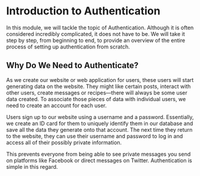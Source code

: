 # Introduction to Authentication

In this module, we will tackle the topic of Authentication. Although it is often considered incredibly complicated, it does not have to be. We will take it step by step, from beginning to end, to provide an overview of the entire process of setting up authentication from scratch.

## Why Do We Need to Authenticate?

As we create our website or web application for users, these users will start generating data on the website. They might like certain posts, interact with other users, create messages or recipes—there will always be some user data created. To associate those pieces of data with individual users, we need to create an account for each user.

Users sign up to our website using a username and a password. Essentially, we create an ID card for them to uniquely identify them in our database and save all the data they generate onto that account. The next time they return to the website, they can use their username and password to log in and access all of their possibly private information.

This prevents everyone from being able to see private messages you send on platforms like Facebook or direct messages on Twitter. Authentication is simple in this regard.
